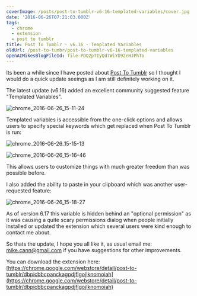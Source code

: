 ```yaml
---
coverImage: /posts/post-to-tumblr-v6-16-templated-variables/cover.jpg
date: '2016-06-26T07:21:03.000Z'
tags:
  - chrome
  - extension
  - post to tumblr
title: Post To Tumblr - v6.16 - Templated Variables
oldUrl: /post-to-tumbr/post-to-tumblr-v6-16-templated-variables
openAIMikesBlogFileId: file-PDQ2pTIyQd7WiYD92eHJPhTo
---
```


Its been a while since I have posted about [Post To Tumblr](https://chrome.google.com/webstore/detail/post-to-tumblr/dbpicbbcpanckagpdjflgojlknomoiah?hl=en) so I thought I would do a quick update seeings as I am still definitely working on it.

<!-- more -->

The latest update (v6.16) added an excellent community suggested feature "Templated Variables".

![chrome_2016-06-26_15-11-24](https://www.mikecann.blog/wp-content/uploads/2016/06/chrome_2016-06-26_15-11-24.png)

Templated variables is accessible from the one-click options and allows users to specify special keywords which get replaced when Post To Tumblr is run:

![chrome_2016-06-26_15-15-13](https://www.mikecann.blog/wp-content/uploads/2016/06/chrome_2016-06-26_15-15-13.png)

![chrome_2016-06-26_15-16-46](https://www.mikecann.blog/wp-content/uploads/2016/06/chrome_2016-06-26_15-16-46.png)

This allows users to customize things with much greater freedom than was possible before.

I also added the ability to paste in your clipboard which was another user-requested feature:

![chrome_2016-06-26_15-18-27](https://www.mikecann.blog/wp-content/uploads/2016/06/chrome_2016-06-26_15-18-27.png)

As of version 6.17 this variable is hidden behind an "optional permission" as it was causing a quite scary permissions dialog when people initially installed or updated the extension which several users were kind enough to contact me about.

So thats the update, I hope you all like it, as usual email me: mike.cann@gmail.com if you have suggestions for other improvements.

You can download the extension here: [https://chrome.google.com/webstore/detail/post-to-tumblr/dbpicbbcpanckagpdjflgojlknomoiah](https://chrome.google.com/webstore/detail/post-to-tumblr/dbpicbbcpanckagpdjflgojlknomoiah)
